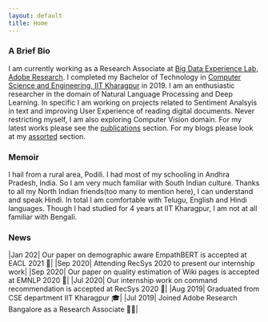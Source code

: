```yaml
---
layout: default
title: Home
---
```

### A Brief Bio
I am currently working as a Research Associate at [Big Data Experience Lab, Adobe Research](https://research.adobe.com/). I completed my Bachelor of Technology in [Computer Science and Engineering, IIT Kharagpur](http://cse.iitkgp.ac.in/) in 2019. I am an enthusiastic researcher in the domain of Natural Language Processing and Deep Learning. In specific I am working on projects related to Sentiment Analsyis in text and improving User Experience of reading digital documents. Never restricting myself, I am also exploring Computer Vision domain. For my latest works please see the [publications](/projects/) section. For my blogs please look at my [assorted](/assorted/) section.

### Memoir
I hail from a rural area, Podili. I had most of my schooling in Andhra Pradesh, India. So I am very much familiar with South Indian culture. Thanks to all my North Indian friends(too many to mention here), I can understand and speak Hindi. In total I am comfortable with Telugu, English and Hindi languages. Though I had studied for 4 years at IIT Kharagpur, I am not at all familiar with Bengali.

### News

|Jan 202|  Our paper on demographic aware EmpathBERT is accepted at EACL 2021 📄|
|Sep 2020|  Attending RecSys 2020 to present our internship work|
|Sep 2020|  Our paper on quality estimation of Wiki pages is accepted at EMNLP 2020 📄|
|Jul 2020|  Our internship work on command recommendation is accepted at RecSys 2020 📄|
|Aug 2019|  Graduated from CSE department IIT Kharagpur 🎓|
|Jul 2019|  Joined Adobe Research Bangalore as a Research Associate 👨‍💼|
